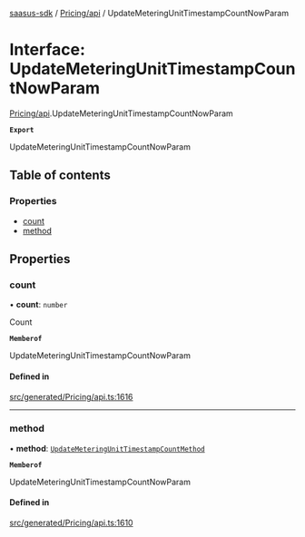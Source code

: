 [saasus-sdk](../README.md) / [Pricing/api](../modules/Pricing_api.md) / UpdateMeteringUnitTimestampCountNowParam

# Interface: UpdateMeteringUnitTimestampCountNowParam

[Pricing/api](../modules/Pricing_api.md).UpdateMeteringUnitTimestampCountNowParam

**`Export`**

UpdateMeteringUnitTimestampCountNowParam

## Table of contents

### Properties

- [count](Pricing_api.UpdateMeteringUnitTimestampCountNowParam.md#count)
- [method](Pricing_api.UpdateMeteringUnitTimestampCountNowParam.md#method)

## Properties

### count

• **count**: `number`

Count

**`Memberof`**

UpdateMeteringUnitTimestampCountNowParam

#### Defined in

[src/generated/Pricing/api.ts:1616](https://github.com/saasus-platform/saasus-sdk-javascript/blob/c6c266c/src/generated/Pricing/api.ts#L1616)

___

### method

• **method**: [`UpdateMeteringUnitTimestampCountMethod`](../enums/Pricing_api.UpdateMeteringUnitTimestampCountMethod.md)

**`Memberof`**

UpdateMeteringUnitTimestampCountNowParam

#### Defined in

[src/generated/Pricing/api.ts:1610](https://github.com/saasus-platform/saasus-sdk-javascript/blob/c6c266c/src/generated/Pricing/api.ts#L1610)
